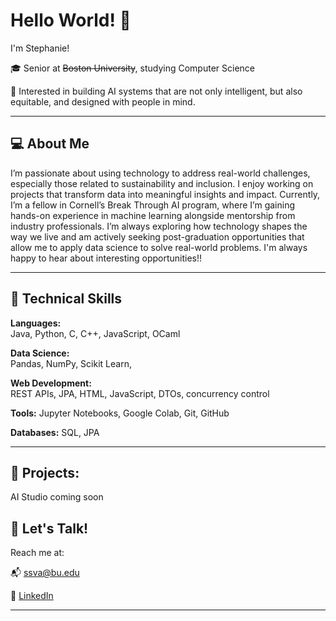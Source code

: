 # Hello World! 👋

I'm Stephanie!

🎓 Senior at ~~Boston University~~, studying Computer Science

🔭 Interested in building AI systems that are not only intelligent, but also equitable, and designed with people in mind.

---

## 💻 About Me

I’m passionate about using technology to address real-world challenges, especially those related to sustainability and inclusion. I enjoy working on projects that transform data into meaningful insights and impact. Currently, I’m a fellow in Cornell’s Break Through AI program, where I’m gaining hands-on experience in machine learning alongside mentorship from industry professionals. I’m always exploring how technology shapes the way we live and am actively seeking post-graduation opportunities that allow me to apply data science to solve real-world problems. I'm always happy to hear about interesting opportunities!!

----

## 🔧 Technical Skills

**Languages:**  
Java, Python, C, C++, JavaScript, OCaml

**Data Science:**  
Pandas, NumPy, Scikit Learn, 

**Web Development:**  
REST APIs, JPA, HTML, JavaScript, DTOs, concurrency control

**Tools:**
Jupyter Notebooks, Google Colab, Git, GitHub

**Databases:**
SQL, JPA

---

## 🚀 Projects: 
AI Studio coming soon

## 💬 Let's Talk!

 Reach me at: 

📬 ssva@bu.edu

💼 [LinkedIn](https://www.linkedin.com/in/stephanieargueta)

---
<!--
**ssva179/ssva179 ** is a ✨ _special_ ✨ repository because its `README.md` (this file) appears on your GitHub profile.

Here are some ideas to get you started:

- 🔭 I’m currently working on ...
- 🌱 I’m currently learning ...
- 👯 I’m looking to collaborate on ...
- 🤔 I’m looking for help with ...
- 💬 Ask me about ...
- 📫 How to reach me: ...
- 😄 Pronouns: ...
- ⚡ Fun fact: ...
-->
